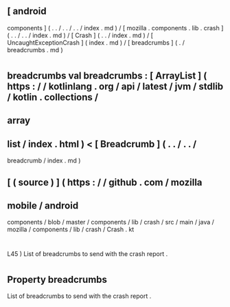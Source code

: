 [
android
-
components
]
(
.
.
/
.
.
/
.
.
/
index
.
md
)
/
[
mozilla
.
components
.
lib
.
crash
]
(
.
.
/
.
.
/
index
.
md
)
/
[
Crash
]
(
.
.
/
index
.
md
)
/
[
UncaughtExceptionCrash
]
(
index
.
md
)
/
[
breadcrumbs
]
(
.
/
breadcrumbs
.
md
)
#
breadcrumbs
val
breadcrumbs
:
[
ArrayList
]
(
https
:
/
/
kotlinlang
.
org
/
api
/
latest
/
jvm
/
stdlib
/
kotlin
.
collections
/
-
array
-
list
/
index
.
html
)
<
[
Breadcrumb
]
(
.
.
/
.
.
/
-
breadcrumb
/
index
.
md
)
>
[
(
source
)
]
(
https
:
/
/
github
.
com
/
mozilla
-
mobile
/
android
-
components
/
blob
/
master
/
components
/
lib
/
crash
/
src
/
main
/
java
/
mozilla
/
components
/
lib
/
crash
/
Crash
.
kt
#
L45
)
List
of
breadcrumbs
to
send
with
the
crash
report
.
#
#
#
Property
breadcrumbs
-
List
of
breadcrumbs
to
send
with
the
crash
report
.
